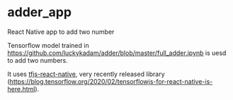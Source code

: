 # adder_app
React Native app to add two number

Tensorflow model trained in https://github.com/luckykadam/adder/blob/master/full_adder.ipynb is uesd to add two numbers.

It uses <a href="https://github.com/tensorflow/tfjs/tree/master/tfjs-react-native">tfjs-react-native</a>, very recently released library (https://blog.tensorflow.org/2020/02/tensorflowjs-for-react-native-is-here.html).
